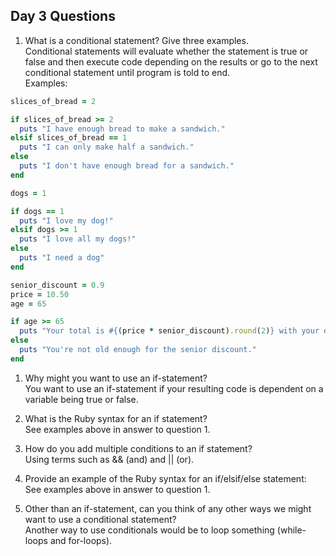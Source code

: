 ## Day 3 Questions

1. What is a conditional statement? Give three examples.  
Conditional statements will evaluate whether the statement is true or false and then execute code depending on the results or go to the next conditional statement until program is told to end.  
  Examples:
  ```ruby
  slices_of_bread = 2

  if slices_of_bread >= 2
    puts "I have enough bread to make a sandwich."
  elsif slices_of_bread == 1
    puts "I can only make half a sandwich."
  else
    puts "I don't have enough bread for a sandwich."
  end
  ```
  ```ruby
  dogs = 1

  if dogs == 1
    puts "I love my dog!"
  elsif dogs >= 1
    puts "I love all my dogs!"
  else
    puts "I need a dog"
  end
  ```
  ```ruby
  senior_discount = 0.9
  price = 10.50
  age = 65

  if age >= 65
    puts "Your total is #{(price * senior_discount).round(2)} with your discount!"
  else
    puts "You're not old enough for the senior discount."
  end
  ```

1. Why might you want to use an if-statement?  
You want to use an if-statement if your resulting code is dependent on a variable being true or false.

1. What is the Ruby syntax for an if statement?  
See examples above in answer to question 1.

1. How do you add multiple conditions to an if statement?  
Using terms such as && (and) and || (or).


1. Provide an example of the Ruby syntax for an if/elsif/else statement:    
See examples above in answer to question 1.


1. Other than an if-statement, can you think of any other ways we might want to use a conditional statement?  
Another way to use conditionals would be to loop something (while-loops and for-loops).  
